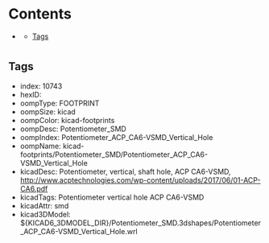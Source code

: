 



Contents
========

* [](#)
	* [Tags](#tags)

# 

## Tags

- index: 10743
- hexID: 
- oompType: FOOTPRINT
- oompSize: kicad
- oompColor: kicad-footprints
- oompDesc: Potentiometer_SMD
- oompIndex: Potentiometer_ACP_CA6-VSMD_Vertical_Hole
- oompName: kicad-footprints/Potentiometer_SMD/Potentiometer_ACP_CA6-VSMD_Vertical_Hole
- kicadDesc: Potentiometer, vertical, shaft hole, ACP CA6-VSMD, http://www.acptechnologies.com/wp-content/uploads/2017/06/01-ACP-CA6.pdf
- kicadTags: Potentiometer vertical hole ACP CA6-VSMD
- kicadAttr: smd
- kicad3DModel: ${KICAD6_3DMODEL_DIR}/Potentiometer_SMD.3dshapes/Potentiometer_ACP_CA6-VSMD_Vertical_Hole.wrl
